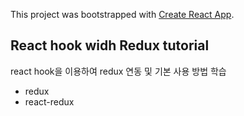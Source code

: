 This project was bootstrapped with [Create React App](https://github.com/facebook/create-react-app).

## React hook widh Redux tutorial

react hook을 이용하여 redux 연동 및 기본 사용 방법 학습

- redux
- react-redux 
